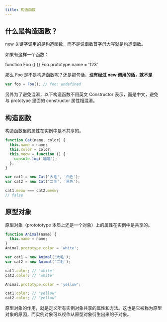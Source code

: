 ```yaml
---
title: 构造函数
---
```


## 什么是构造函数？

new 关键字调用的是构造函数，而不是说函数首字母大写就是构造函数。

如果有这样一个函数：

function Foo () {} Foo.prototype.name = '123'

那么 Foo 是不是构造函数呢？还是那句话，**没有经过 new 调用的话，就不是**

```js
var foo = Foo(); // foo: undefined
```

另外为了避免混淆，以下构造函数不用英文 Constructor 表示，而是中文，避免与 prototype 里面的 constructor 属性相混淆。

## 构造函数

构造函数里的属性在实例中是不共享的。

```js
function Cat(name, color) {
  this.name = name;
  this.color = color;
  this.meow = function () {
    console.log('喵喵');
  };
}

var cat1 = new Cat('大毛', '白色');
var cat2 = new Cat('二毛', '黑色');

cat1.meow === cat2.meow;
// false
```

## 原型对象

原型对象（protototype 本质上还是一个对象）上的属性在实例中是共享的。

```js
function Animal(name) {
  this.name = name;
}
Animal.prototype.color = 'white';

var cat1 = new Animal('大毛');
var cat2 = new Animal('二毛');

cat1.color; // 'white'
cat2.color; // 'white'

Animal.prototype.color = 'yellow';

cat1.color; // "yellow"
cat2.color; // "yellow"
```

原型对象的作用，就是定义所有实例对象共享的属性和方法。这也是它被称为原型对象的原因，而实例对象可以视作从原型对象衍生出来的子对象。
